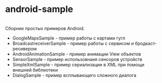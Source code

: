# android-sample
<br/>
Сборник простых примеров Android.
<br/>
<ul>
<li>GoogleMapsSample - пример работы с картами гугл </li>
<li>BroadcastreceiverSample - пример работы с сервисом и бродкаст-ресивером</li>
<li>AndroidAnimationSample - пример анимации View объектов</li>
<li>SensorSample - пример использовнаия сенсоров устройств</li>
<li>SimpleXmlSample - пример сериализации в XML при помощи внешней библиотеки</li>
<li>DialogSample - пример всплывающего сложного диалога</li>
<ul>
